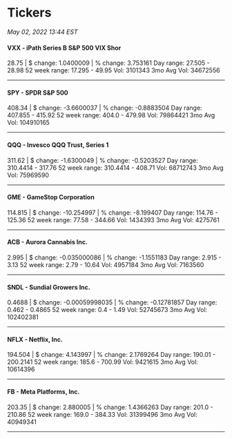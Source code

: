 # Tickers
*May 02, 2022 13:44 EST*

#### VXX - iPath Series B S&P 500 VIX Shor
28.75 | $ change: 1.0400009 | % change: 3.753161
Day range: 27.505 - 28.98 52 week range: 17.295 - 49.95
Vol: 3101343 3mo Avg Vol: 34672556

---

#### SPY - SPDR S&P 500
408.34 | $ change: -3.6600037 | % change: -0.8883504
Day range: 407.855 - 415.92 52 week range: 404.0 - 479.98
Vol: 79864421 3mo Avg Vol: 104910165

---

#### QQQ - Invesco QQQ Trust, Series 1
311.62 | $ change: -1.6300049 | % change: -0.5203527
Day range: 310.4414 - 317.76 52 week range: 310.4414 - 408.71
Vol: 68712743 3mo Avg Vol: 75969590

---

#### GME - GameStop Corporation
114.815 | $ change: -10.254997 | % change: -8.199407
Day range: 114.76 - 125.36 52 week range: 77.58 - 344.66
Vol: 1434393 3mo Avg Vol: 4275761

---

#### ACB - Aurora Cannabis Inc.
2.995 | $ change: -0.035000086 | % change: -1.1551183
Day range: 2.915 - 3.13 52 week range: 2.79 - 10.64
Vol: 4957184 3mo Avg Vol: 7163560

---

#### SNDL - Sundial Growers Inc.
0.4688 | $ change: -0.00059998035 | % change: -0.12781857
Day range: 0.462 - 0.4865 52 week range: 0.4 - 1.49
Vol: 52745673 3mo Avg Vol: 102402381

---

#### NFLX - Netflix, Inc.
194.504 | $ change: 4.143997 | % change: 2.1769264
Day range: 190.01 - 200.2141 52 week range: 185.6 - 700.99
Vol: 9421615 3mo Avg Vol: 10614396

---

#### FB - Meta Platforms, Inc.
203.35 | $ change: 2.880005 | % change: 1.4366263
Day range: 201.0 - 210.86 52 week range: 169.0 - 384.33
Vol: 31399496 3mo Avg Vol: 40949341

---

